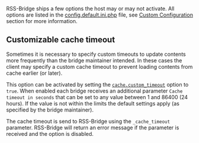 RSS-Bridge ships a few options the host may or may not activate. All options are listed in the [config.default.ini.php](https://github.com/sredevopsdev/rss-bridge/blob/master/config.default.ini.php) file, see [Custom Configuration](08_Custom_Configuration.md) section for more information.

## Customizable cache timeout

Sometimes it is necessary to specify custom timeouts to update contents more frequently than the bridge maintainer intended. In these cases the client may specify a custom cache timeout to prevent loading contents from cache earlier (or later).

This option can be activated by setting the [`cache.custom_timeout`](08_Custom_Configuration.md#custom_timeout) option to `true`. When enabled each bridge receives an additional parameter `Cache timeout in seconds` that can be set to any value between 1 and 86400 (24 hours). If the value is not within the limits the default settings apply (as specified by the bridge maintainer).

The cache timeout is send to RSS-Bridge using the `_cache_timeout` parameter. RSS-Bridge will return an error message if the parameter is received and the option is disabled.
